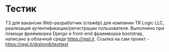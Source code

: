 # Тестик
ТЗ для вакансии Web-разработчик (стажёр) для компании TR Logic LLC, реализация аутентификации/регистрации пользователя. 
Выполнено при помощи фреймворка Django и front-end фраемворка bootstrap, написано в облачной среде https://repl.it.
Ссылка на сам проект - https://repl.it/@shnn8/testtest


